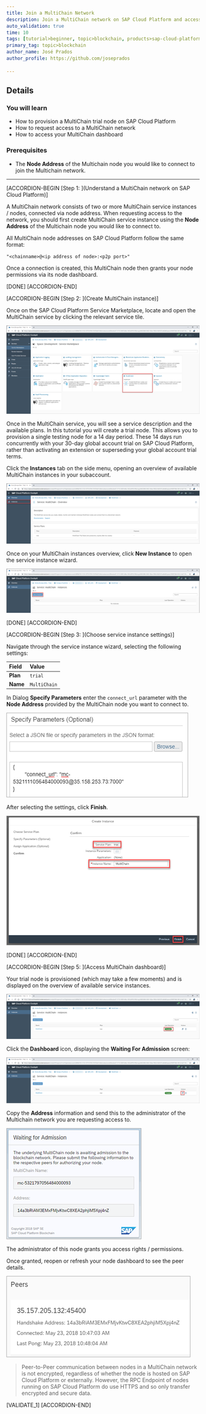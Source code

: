 ```yaml
---
title: Join a MultiChain Network
description: Join a MultiChain network on SAP Cloud Platform and access your dashboard.
auto_validation: true
time: 10
tags: [tutorial>beginner, topic>blockchain, products>sap-cloud-platform, topic>cloud]
primary_tag: topic>blockchain
author_name: José Prados
author_profile: https://github.com/joseprados

---
```


## Details
### You will learn
  - How to provision a MultiChain trial node on SAP Cloud Platform
  - How to request access to a MultiChain network
  - How to access your MultiChain dashboard

### Prerequisites
  - The **Node Address** of the Multichain node you would like to connect to join the Multichain network.

---

[ACCORDION-BEGIN [Step 1: ](Understand a MultiChain network on SAP Cloud Platform)]

A MultiChain network consists of two or more MultiChain service instances / nodes, connected via node address.
When requesting access to the network, you should first create MultiChain service instance using the **Node Address** of the Multichain node you would like to connect to.

All MultiChain node addresses on SAP Cloud Platform follow the same format:

```
"<chainname>@<ip address of node>:<p2p port>"
```
Once a connection is created, this MultiChain node then grants your node permissions via its node dashboard.

[DONE]
[ACCORDION-END]

[ACCORDION-BEGIN [Step 2: ](Create MultiChain instance)]

Once on the SAP Cloud Platform Service Marketplace, locate and open the MultiChain service by clicking the relevant service tile.

![Image depicting SAP Cloud Platform marketplace](01--ServiceMarketplace.png)

Once in the MultiChain service, you will see a service description and the available plans. In this tutorial you will create a trial node. This allows you to provision a single testing node for a 14 day period. These 14 days run concurrently with your 30-day global account trial on SAP Cloud Platform, rather than activating an extension or superseding your global account trial terms.

Click the **Instances** tab on the side menu, opening an overview of available MultiChain instances in your subaccount.

![Image depicting MultiChain Service dashboard](02--Instances.png)

Once on your MultiChain instances overview, click **New Instance** to open the service instance wizard.

![Image depicting MultiChain service instances overview](03--Create-Instances.png)

[DONE]
[ACCORDION-END]

[ACCORDION-BEGIN [Step 3: ](Choose service instance settings)]

Navigate through the service instance wizard, selecting the following settings:

Field | Value
:------|:--------
**Plan**  | `trial`
**Name** | `MultiChain`

In Dialog **Specify Parameters** enter the `connect_url` parameter with the **Node Address** provided by the MultiChain node you want to connect to.

![Image depicting Multichain service instance wizard](04--SpecifyParameterConnectUrl.png)

After selecting the settings, click **Finish**.

![Image depicting Multichain service instance wizard](04--Create-Instances-Window.png)

[DONE]
[ACCORDION-END]

[ACCORDION-BEGIN [Step 5: ](Access MultiChain dashboard)]

Your trial node is provisioned (which may take a few moments) and is displayed on the overview of available service instances.

![Image depicting MultiChain node provisioned](05--Confirmation.png)

Click the **Dashboard** icon, displaying the **Waiting For Admission** screen:

![Image depicting MultiChain node provisioned](06--Dashboard.png)

Copy the **Address** information and send this to the administrator of the Multichain network you are requesting access to.

![Image depicting MultiChain node provisioned](07--Awaiting-For-Admission.png)

The administrator of this node grants you access rights / permissions.

Once granted, reopen or refresh your node dashboard to see the peer details.

![Image depicting MultiChain node provisioned](08--Peers.png)

> Peer-to-Peer communication between nodes in a MultiChain network is not encrypted, regardless of whether the node is hosted on SAP Cloud Platform or externally. However, the RPC Endpoint of nodes running on SAP Cloud Platform do use HTTPS and so only transfer encrypted and secure data.


[VALIDATE_1]
[ACCORDION-END]
